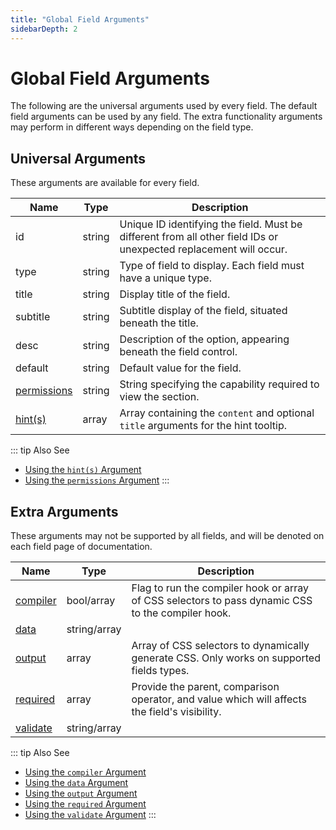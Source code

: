 ```yaml
---
title: "Global Field Arguments" 
sidebarDepth: 2
---
```


# Global Field Arguments
The following are the universal arguments used by every field. The default field arguments can be used by any field. The
extra functionality arguments may perform in different ways depending on the field type.  

## Universal Arguments
These arguments are available for every field.

|Name|Type|Description|
|--- |--- |--- |
|id|string|Unique ID identifying the field.  Must be different from all other field IDs or unexpected replacement will occur.|
|type|string|Type of field to display. Each field must have a unique type.|
|title|string|Display title of the field.|
|subtitle|string|Subtitle display of the field, situated beneath the title.|
|desc|string|Description of the option, appearing beneath the field control.|
|default|string|Default value for the field.|
|[permissions](../fields/permissions.md)|string|String specifying the capability required to view the section.|
|[hint(s)](../fields/hints.md)|array|Array containing the `content` and optional `title` arguments for the hint tooltip.|

::: tip Also See
- [Using the `hint(s)` Argument](../fields/hints.md)
- [Using the `permissions` Argument](../fields/permissions.md)
:::

## Extra Arguments
These arguments may not be supported by all fields, and will be denoted on each field page of documentation. 

|Name|Type|Description|
|--- |--- |--- |
|[compiler](../fields/compiler.md)|bool/array|Flag to run the compiler hook or array of CSS selectors to pass dynamic CSS to the compiler hook.|
|[data](../fields/data.md)|string/array||
|[output](../fields/output.md)|array|Array of CSS selectors to dynamically generate CSS. Only works on supported fields types.|
|[required](../fields/required.md)|array|Provide the parent, comparison operator, and value which will affects the field's visibility.|
|[validate](../fields/validate.md)|string/array||

::: tip Also See
- [Using the `compiler` Argument](../fields/compiler.md)
- [Using the `data` Argument](../fields/data.md)
- [Using the `output` Argument](../fields/output.md)
- [Using the `required` Argument](../fields/required.md)
- [Using the `validate` Argument](../fields/validate.md)
:::